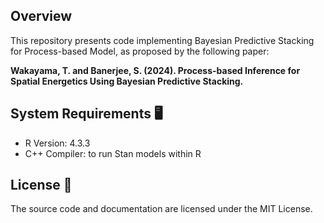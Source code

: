 

## Overview 

This repository presents code implementing Bayesian Predictive Stacking for Process-based Model, as proposed by the following paper:

**Wakayama, T. and Banerjee, S. (2024). Process-based Inference for Spatial Energetics Using Bayesian Predictive Stacking.**

## System Requirements 🖥

- R Version: 4.3.3
- C++ Compiler: to run Stan models within R

## License 📄

The source code and documentation are licensed under the MIT License.
